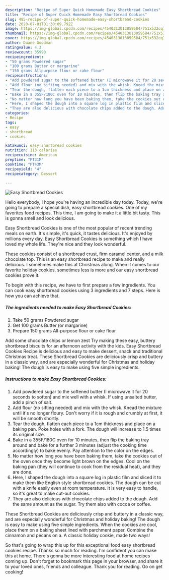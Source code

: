 ```yaml
---
description: "Recipe of Super Quick Homemade Easy Shortbread Cookies"
title: "Recipe of Super Quick Homemade Easy Shortbread Cookies"
slug: 485-recipe-of-super-quick-homemade-easy-shortbread-cookies
date: 2020-07-01T01:30:09.792Z
image: https://img-global.cpcdn.com/recipes/4540313013059584/751x532cq70/easy-shortbread-cookies-recipe-main-photo.jpg
thumbnail: https://img-global.cpcdn.com/recipes/4540313013059584/751x532cq70/easy-shortbread-cookies-recipe-main-photo.jpg
cover: https://img-global.cpcdn.com/recipes/4540313013059584/751x532cq70/easy-shortbread-cookies-recipe-main-photo.jpg
author: Duane Goodman
ratingvalue: 4.3
reviewcount: 35990
recipeingredient:
- "50 grams Powdered sugar"
- "100 grams Butter or margarine"
- "150 grams Allpurpose flour or cake flour"
recipeinstructions:
- "Add powdered sugar to the softened butter (I microwave it for 20 seconds to soften) and mix well with a whisk. If using unsalted butter, add a pinch of salt."
- "Add flour (no sifting needed) and mix with the whisk. Knead the mixture until it&#39;s no longer floury. Don&#39;t worry if it is rough and crumbly at first, it will be smooth shortly."
- "Tear the dough, flatten each piece to a 1cm thickness and place on a baking pan. Poke holes with a fork. The dough will increase to 1.5 times its original size."
- "Bake in a 355F/180C oven for 10 minutes, then flip the baking tray around and bake for a further 3 minutes (adjust the cooking time accordingly) to bake evenly. Pay attention to the color on the edges."
- "No matter how long you have been baking them, take the cookies out of the oven once they become light brown on the edges. Cool on the baking pan (they will continue to cook from the residual heat), and they are done."
- "Here, I shaped the dough into a square log in plastic film and sliced it to make them like English style shortbread cookies. The dough can be cut with a knife easily even at room temperature. It is very easy to handle, so it&#39;s great to make cut-out cookies."
- "They are also delicious with chocolate chips added to the dough. Add the same amount as the sugar. Try them also with cocoa or coffee."
categories:
- Recipe
tags:
- easy
- shortbread
- cookies

katakunci: easy shortbread cookies 
nutrition: 113 calories
recipecuisine: American
preptime: "PT31M"
cooktime: "PT43M"
recipeyield: "4"
recipecategory: Dessert

---
```



![Easy Shortbread Cookies](https://img-global.cpcdn.com/recipes/4540313013059584/751x532cq70/easy-shortbread-cookies-recipe-main-photo.jpg)

Hello everybody, I hope you're having an incredible day today. Today, we're going to prepare a special dish, easy shortbread cookies. One of my favorites food recipes. This time, I am going to make it a little bit tasty. This is gonna smell and look delicious.

Easy Shortbread Cookies is one of the most popular of recent trending meals on earth. It's simple, it's quick, it tastes delicious. It's enjoyed by millions every day. Easy Shortbread Cookies is something which I have loved my whole life. They're nice and they look wonderful.

These cookies consist of a shortbread crust, firm caramel center, and a milk chocolate top. This is an easy shortbread recipe to make and really delicious. I sometimes make this at Christmas along. When it comes to our favorite holiday cookies, sometimes less is more and our easy shortbread cookies prove it.


To begin with this recipe, we have to first prepare a few ingredients. You can cook easy shortbread cookies using 3 ingredients and 7 steps. Here is how you can achieve that.

<!--inarticleads1-->

##### The ingredients needed to make Easy Shortbread Cookies:

1. Take 50 grams Powdered sugar
1. Get 100 grams Butter (or margarine)
1. Prepare 150 grams All-purpose flour or cake flour


Add some chocolate chips or lemon zest Try making these easy, buttery shortbread biscuits for an afternoon activity with the kids. Easy Shortbread Cookies Recipe is delicious and easy to make dessert, snack and traditional Christmas treat. These Shortbread Cookies are deliciously crisp and buttery in a classic way, and are especially wonderful for Christmas and holiday baking! The dough is easy to make using five simple ingredients. 

<!--inarticleads2-->

##### Instructions to make Easy Shortbread Cookies:

1. Add powdered sugar to the softened butter (I microwave it for 20 seconds to soften) and mix well with a whisk. If using unsalted butter, add a pinch of salt.
1. Add flour (no sifting needed) and mix with the whisk. Knead the mixture until it&#39;s no longer floury. Don&#39;t worry if it is rough and crumbly at first, it will be smooth shortly.
1. Tear the dough, flatten each piece to a 1cm thickness and place on a baking pan. Poke holes with a fork. The dough will increase to 1.5 times its original size.
1. Bake in a 355F/180C oven for 10 minutes, then flip the baking tray around and bake for a further 3 minutes (adjust the cooking time accordingly) to bake evenly. Pay attention to the color on the edges.
1. No matter how long you have been baking them, take the cookies out of the oven once they become light brown on the edges. Cool on the baking pan (they will continue to cook from the residual heat), and they are done.
1. Here, I shaped the dough into a square log in plastic film and sliced it to make them like English style shortbread cookies. The dough can be cut with a knife easily even at room temperature. It is very easy to handle, so it&#39;s great to make cut-out cookies.
1. They are also delicious with chocolate chips added to the dough. Add the same amount as the sugar. Try them also with cocoa or coffee.


These Shortbread Cookies are deliciously crisp and buttery in a classic way, and are especially wonderful for Christmas and holiday baking! The dough is easy to make using five simple ingredients. When the cookies are cool, place them on a baking sheet lined with parchment paper. Combine the cinnamon and pecans on a. A classic holiday cookie, made two ways! 

So that's going to wrap this up for this exceptional food easy shortbread cookies recipe. Thanks so much for reading. I'm confident you can make this at home. There's gonna be more interesting food at home recipes coming up. Don't forget to bookmark this page in your browser, and share it to your loved ones, friends and colleague. Thank you for reading. Go on get cooking!
